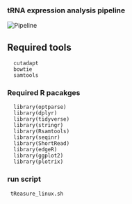 
### tRNA expression analysis pipeline
![Pipeline](./bioexpress_pipeline.png)
## Required tools
~~~  
  cutadapt
  bowtie
  samtools
~~~
### Required R pacakges  
~~~   
  library(optparse)  
  library(dplyr) 
  library(tidyverse)  
  library(stringr)  
  library(Rsamtools)  
  library(seqinr)  
  library(ShortRead)  
  library(edgeR)  
  library(ggplot2)  
  library(plotrix)   
~~~

### run script
~~~
 tReasure_linux.sh
~~~
